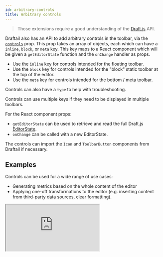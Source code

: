 ```yaml
---
id: arbitrary-controls
title: Arbitrary controls
---
```


> Those extensions require a good understanding of the [Draft.js](https://draftjs.org/) API.

Draftail also has an API to add arbitrary controls in the toolbar, via the [`controls`](API.md#controls-docs-arbitrary-controls) prop. This prop takes an array of objects, each which can have a `inline`, `block`, or `meta` key. This key maps to a React component which will be given a `getEditorState` function and the `onChange` handler as props.

- Use the `inline` key for controls intended for the floating toolbar.
- Use the `block` key for controls intended for the "block" static toolbar at the top of the editor.
- Use the `meta` key for controls intended for the bottom / meta toolbar.

Controls can also have a `type` to help with troubleshooting.

Controls can use multiple keys if they need to be displayed in multiple toolbars.

For the React component props:

- `getEditorState` can be used to retrieve and read the full Draft.js [EditorState](https://draftjs.org/docs/api-reference-editor-state).
- `onChange` can be called with a new EditorState.

The controls can import the `Icon` and `ToolbarButton` components from Draftail if necessary.

## Examples

Controls can be used for a wide range of use cases:

- Generating metrics based on the whole content of the editor
- Applying one-off transformations to the editor (e.g. inserting content from third-party data sources, clear formatting).

<iframe src="https://demo.draftail.org/storybook/iframe.html?id=docs--controls" class="iframe iframe--docs-200"></iframe>
